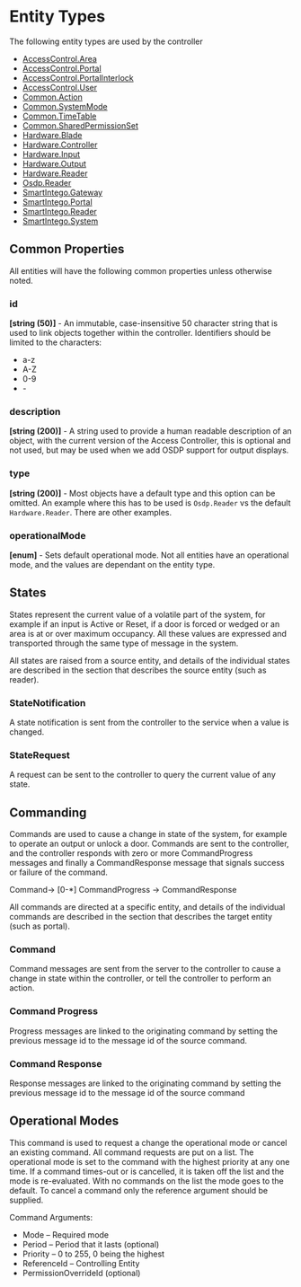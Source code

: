 # Entity Types

The following entity types are used by the controller

- [AccessControl.Area](AccessControlArea.md)
- [AccessControl.Portal](AccessControlPortal.md)
- [AccessControl.PortalInterlock](AccessControlPortalInterlock.md)
- [AccessControl.User](AccessControlUser.md)
- [Common.Action](CommonAction.md)
- [Common.SystemMode](CommonSystemMode.md)
- [Common.TimeTable](CommonTimeTable.md)
- [Common.SharedPermissionSet](CommonSharedPermissionSet.md)
- [Hardware.Blade](HardwareBlade.md)
- [Hardware.Controller](HardwareController.md)
- [Hardware.Input](HardwareInput.md)
- [Hardware.Output](HardwareOutput.md)
- [Hardware.Reader](HardwareReader.md)
- [Osdp.Reader](OsdpReader.md)
- [SmartIntego.Gateway](SmartIntegoGateway.md)
- [SmartIntego.Portal](SmartIntegoPortal.md)
- [SmartIntego.Reader](SmartIntegoReader.md)
- [SmartIntego.System](SmartIntegoSystem.md)

## Common Properties

All entities will have the following common properties unless otherwise noted.

### id

**[string (50)]** - An immutable, case-insensitive 50 character string that is used to link objects together within the controller.  Identifiers should be limited to the characters:

- a-z
- A-Z
- 0-9
- \-

### description

**[string (200)]** - A string used to provide a human readable description of an object, with the current version of the Access Controller, this is optional and not used, but may be used when we add OSDP support for output displays.

### type

**[string (200)]** - Most objects have a default type and this option can be omitted. An example where this has to be used is `Osdp.Reader` vs the default `Hardware.Reader`. There are other examples.

### operationalMode

**[enum]** - Sets default operational mode. Not all entities have an operational mode, and the values are dependant on the entity type.

## States

States represent the current value of a volatile part of the system,
for example if an input is Active or Reset, if a door is forced or wedged or an
area is at or over maximum occupancy. All these values are expressed and
transported through the same type of message in the system.

All states are raised from a source entity, and details of the individual states
are described in the section that describes the source entity (such as reader).

### StateNotification

A state notification is sent from the controller to the service when a value is
changed.

### StateRequest

A request can be sent to the controller to query the current value of any state.

## Commanding

Commands are used to cause a change in state of the system, for example to
operate an output or unlock a door. Commands are sent to the controller, and the
controller responds with zero or more CommandProgress messages and finally a
CommandResponse message that signals success or failure of the command.

Command-\> [0-\*] CommandProgress -\> CommandResponse

All commands are directed at a specific entity, and details of the individual
commands are described in the section that describes the target entity (such as
portal).

### Command

Command messages are sent from the server to the controller to cause a change in state within the controller, or tell the controller to perform an action.

### Command Progress

Progress messages are linked to the originating command by setting the previous
message id to the message id of the source command.

### Command Response

Response messages are linked to the originating command by setting the previous
message id to the message id of the source command

## Operational Modes

This command is used to request a change the operational mode or cancel an
existing command. All command requests are put on a list. The operational mode is set to the command with the highest priority at any one time. If a command times-out or is cancelled, it is taken off the list and the mode is re-evaluated. With no commands on the list the mode goes to the default. To cancel a command only the reference argument should be supplied.

Command Arguments:

- Mode – Required mode
- Period – Period that it lasts (optional)
- Priority – 0 to 255, 0 being the highest
- ReferenceId – Controlling Entity
- PermissionOverrideId (optional)